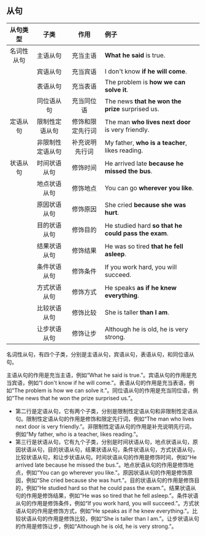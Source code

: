 ## 从句

| 从句类型 | 子类 | 作用 | 例子 |
| :---: | :---: | :---: | :--- |
| 名词性从句 | 主语从句 | 充当主语 | **What he said** is true. |
| | 宾语从句 | 充当宾语 | I don't know **if he will come**. |
| | 表语从句 | 充当表语 | The problem is **how we can solve it**. |
| | 同位语从句 | 充当同位语 | The news **that he won the prize** surprised us. |
| 定语从句 | 限制性定语从句 | 修饰和限定先行词 | The man **who lives next door** is very friendly. |
| | 非限制性定语从句 | 补充说明先行词 | My father, **who is a teacher**, likes reading. |
| 状语从句 | 时间状语从句 | 修饰时间 | He arrived late **because he missed the bus**. |
| | 地点状语从句 | 修饰地点 | You can go **wherever you like**. |
| | 原因状语从句 | 修饰原因 | She cried **because she was hurt**. |
| | 目的状语从句 | 修饰目的 | He studied hard **so that he could pass the exam**. |
| | 结果状语从句 | 修饰结果 | He was so tired **that he fell asleep**. |
| | 条件状语从句 | 修饰条件 | If you work hard, you will succeed. |
| | 方式状语从句 | 修饰方式 | He speaks **as if he knew everything**. |
| | 比较状语从句 | 修饰比较 | She is taller **than I am**. |
| | 让步状语从句 | 修饰让步 | Although he is old, he is very strong. |



名词性从句，有四个子类，分别是主语从句，宾语从句，表语从句，和同位语从句。

主语从句的作用是充当主语，例如“What he said is true.”。宾语从句的作用是充当宾语，例如“I don't know if he will come.”。表语从句的作用是充当表语，例如“The problem is how we can solve it.”。同位语从句的作用是充当同位语，例如“The news that he won the prize surprised us.”。
- 第二行是定语从句，它有两个子类，分别是限制性定语从句和非限制性定语从句。限制性定语从句的作用是修饰和限定先行词，例如“The man who lives next door is very friendly.”。非限制性定语从句的作用是补充说明先行词，例如“My father, who is a teacher, likes reading.”。
- 第三行是状语从句，它有九个子类，分别是时间状语从句，地点状语从句，原因状语从句，目的状语从句，结果状语从句，条件状语从句，方式状语从句，比较状语从句，和让步状语从句。时间状语从句的作用是修饰时间，例如“He arrived late because he missed the bus.”。地点状语从句的作用是修饰地点，例如“You can go wherever you like.”。原因状语从句的作用是修饰原因，例如“She cried because she was hurt.”。目的状语从句的作用是修饰目的，例如“He studied hard so that he could pass the exam.”。结果状语从句的作用是修饰结果，例如“He was so tired that he fell asleep.”。条件状语从句的作用是修饰条件，例如“If you work hard, you will succeed.”。方式状语从句的作用是修饰方式，例如“He speaks as if he knew everything.”。比较状语从句的作用是修饰比较，例如“She is taller than I am.”。让步状语从句的作用是修饰让步，例如“Although he is old, he is very strong.”。
